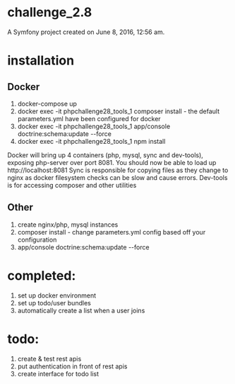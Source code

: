 challenge_2.8
=============

A Symfony project created on June 8, 2016, 12:56 am.

installation
============

## Docker
1. docker-compose up
2. docker exec -it phpchallenge28_tools_1 composer install - the default parameters.yml have been configured for docker
3. docker exec -it phpchallenge28_tools_1 app/console doctrine:schema:update --force
4. docker exec -it phpchallenge28_tools_1 npm install

Docker will bring up 4 containers (php, mysql, sync and dev-tools), exposing php-server over port 8081. 
You should now be able to load up http://localhost:8081
Sync is responsible for copying files as they change to nginx as docker filesystem checks can be slow and cause errors.
Dev-tools is for accessing composer and other utilities

## Other
1. create nginx/php, mysql instances
2. composer install - change parameters.yml config based off your configuration
3. app/console doctrine:schema:update --force

completed:
============
1. set up docker environment
2. set up todo/user bundles
3. automatically create a list when a user joins

todo:
============

1. create & test rest apis
2. put authentication in front of rest apis
3. create interface for todo list




